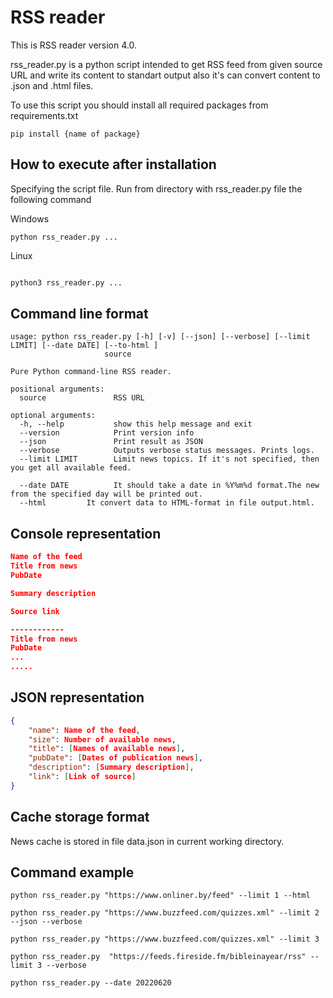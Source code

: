 RSS reader
=========

This is RSS reader version 4.0.

rss_reader.py is a python script intended to get RSS feed from given source URL
and write its content to standart output also it's can convert content to .json and .html files.


To use this script you  should install all required packages from requirements.txt
```shell
pip install {name of package}
```



How to execute after installation
------

Specifying the script file. Run from directory with rss_reader.py file the following command


Windows
```shell
python rss_reader.py ...
```

Linux
```bash

python3 rss_reader.py ...
```

Command line format
-------

	usage: python rss_reader.py [-h] [-v] [--json] [--verbose] [--limit LIMIT] [--date DATE] [--to-html ]
						 source

	Pure Python command-line RSS reader.

	positional arguments:
	  source               RSS URL

	optional arguments:
	  -h, --help           show this help message and exit
	  --version            Print version info
	  --json               Print result as JSON
	  --verbose            Outputs verbose status messages. Prints logs.
	  --limit LIMIT        Limit news topics. If it's not specified, then you get all available feed.

	  --date DATE          It should take a date in %Y%m%d format.The new from the specified day will be printed out.
	  --html         It convert data to HTML-format in file output.html.

Сonsole representation
-------

```json
Name of the feed
Title from news
PubDate

Summary description

Source link

------------
Title from news
PubDate
...
.....


```
JSON representation
-------

```json
{
    "name": Name of the feed,
    "size": Number of available news,
    "title": [Names of available news],
    "pubDate": [Dates of publication news],
    "description": [Summary description],
    "link": [Link of source]
}
```

Cache storage format
------

News cache is stored in file data.json in current working directory.


Command example
------


```shell
python rss_reader.py "https://www.onliner.by/feed" --limit 1 --html

python rss_reader.py "https://www.buzzfeed.com/quizzes.xml" --limit 2 --json --verbose

python rss_reader.py "https://www.buzzfeed.com/quizzes.xml" --limit 3

python rss_reader.py  "https://feeds.fireside.fm/bibleinayear/rss" --limit 3 --verbose

python rss_reader.py --date 20220620
```